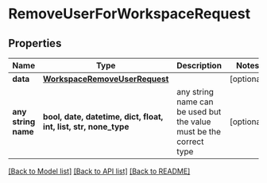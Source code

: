 # RemoveUserForWorkspaceRequest


## Properties
Name | Type | Description | Notes
------------ | ------------- | ------------- | -------------
**data** | [**WorkspaceRemoveUserRequest**](WorkspaceRemoveUserRequest.md) |  | [optional] 
**any string name** | **bool, date, datetime, dict, float, int, list, str, none_type** | any string name can be used but the value must be the correct type | [optional]

[[Back to Model list]](../README.md#documentation-for-models) [[Back to API list]](../README.md#documentation-for-api-endpoints) [[Back to README]](../README.md)


